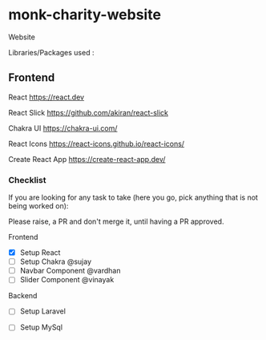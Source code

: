 # monk-charity-website
Website

Libraries/Packages used :

## Frontend

React
https://react.dev

React Slick
https://github.com/akiran/react-slick

Chakra UI
https://chakra-ui.com/

React Icons
https://react-icons.github.io/react-icons/

Create React App
https://create-react-app.dev/


### Checklist 
If you are looking for any task to take (here you go, pick anything that is not being worked on):

Please raise, a PR and don't merge it, until having a PR approved.

 Frontend 

- [X] Setup React 
- [ ] Setup Chakra @sujay
- [ ] Navbar Component @vardhan
- [ ] Slider Component @vinayak

 Backend 

- [ ] Setup Laravel
- [ ] Setup MySql




